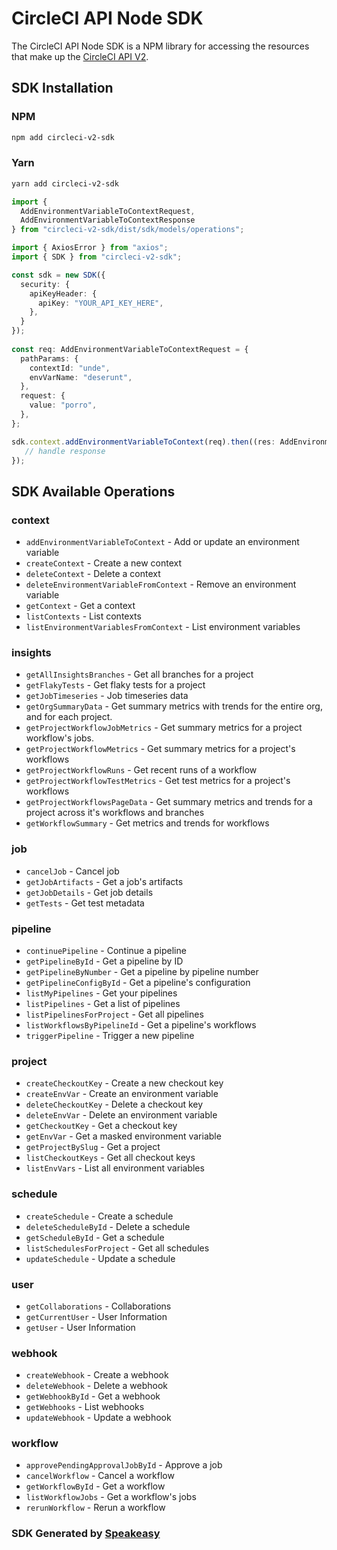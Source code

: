 # CircleCI API Node SDK

The CircleCI API Node SDK is a NPM library for accessing the resources that make up the [CircleCI API V2](https://circleci.com/docs/api/v2/index.html).

<!-- Start SDK Installation -->
## SDK Installation

### NPM

```bash
npm add circleci-v2-sdk
```

### Yarn

```bash
yarn add circleci-v2-sdk
```
<!-- End SDK Installation -->

<!-- Start SDK Example Usage -->
```typescript
import {
  AddEnvironmentVariableToContextRequest,
  AddEnvironmentVariableToContextResponse 
} from "circleci-v2-sdk/dist/sdk/models/operations";

import { AxiosError } from "axios";
import { SDK } from "circleci-v2-sdk";

const sdk = new SDK({
  security: {
    apiKeyHeader: {
      apiKey: "YOUR_API_KEY_HERE",
    },
  }
});
    
const req: AddEnvironmentVariableToContextRequest = {
  pathParams: {
    contextId: "unde",
    envVarName: "deserunt",
  },
  request: {
    value: "porro",
  },
};

sdk.context.addEnvironmentVariableToContext(req).then((res: AddEnvironmentVariableToContextResponse | AxiosError) => {
   // handle response
});
```
<!-- End SDK Example Usage -->

<!-- Start SDK Available Operations -->
## SDK Available Operations


### context

* `addEnvironmentVariableToContext` - Add or update an environment variable
* `createContext` - Create a new context
* `deleteContext` - Delete a context
* `deleteEnvironmentVariableFromContext` - Remove an environment variable
* `getContext` - Get a context
* `listContexts` - List contexts
* `listEnvironmentVariablesFromContext` - List environment variables

### insights

* `getAllInsightsBranches` - Get all branches for a project
* `getFlakyTests` - Get flaky tests for a project
* `getJobTimeseries` - Job timeseries data
* `getOrgSummaryData` - Get summary metrics with trends for the entire org, and for each project.
* `getProjectWorkflowJobMetrics` - Get summary metrics for a project workflow's jobs.
* `getProjectWorkflowMetrics` - Get summary metrics for a project's workflows
* `getProjectWorkflowRuns` - Get recent runs of a workflow
* `getProjectWorkflowTestMetrics` - Get test metrics for a project's workflows
* `getProjectWorkflowsPageData` - Get summary metrics and trends for a project across it's workflows and branches
* `getWorkflowSummary` - Get metrics and trends for workflows

### job

* `cancelJob` - Cancel job
* `getJobArtifacts` - Get a job's artifacts
* `getJobDetails` - Get job details
* `getTests` - Get test metadata

### pipeline

* `continuePipeline` - Continue a pipeline
* `getPipelineById` - Get a pipeline by ID
* `getPipelineByNumber` - Get a pipeline by pipeline number
* `getPipelineConfigById` - Get a pipeline's configuration
* `listMyPipelines` - Get your pipelines
* `listPipelines` - Get a list of pipelines
* `listPipelinesForProject` - Get all pipelines
* `listWorkflowsByPipelineId` - Get a pipeline's workflows
* `triggerPipeline` - Trigger a new pipeline

### project

* `createCheckoutKey` - Create a new checkout key
* `createEnvVar` - Create an environment variable
* `deleteCheckoutKey` - Delete a checkout key
* `deleteEnvVar` - Delete an environment variable
* `getCheckoutKey` - Get a checkout key
* `getEnvVar` - Get a masked environment variable
* `getProjectBySlug` - Get a project
* `listCheckoutKeys` - Get all checkout keys
* `listEnvVars` - List all environment variables

### schedule

* `createSchedule` - Create a schedule
* `deleteScheduleById` - Delete a schedule
* `getScheduleById` - Get a schedule
* `listSchedulesForProject` - Get all schedules
* `updateSchedule` - Update a schedule

### user

* `getCollaborations` - Collaborations
* `getCurrentUser` - User Information
* `getUser` - User Information

### webhook

* `createWebhook` - Create a webhook
* `deleteWebhook` - Delete a webhook
* `getWebhookById` - Get a webhook
* `getWebhooks` - List webhooks
* `updateWebhook` - Update a webhook

### workflow

* `approvePendingApprovalJobById` - Approve a job
* `cancelWorkflow` - Cancel a workflow
* `getWorkflowById` - Get a workflow
* `listWorkflowJobs` - Get a workflow's jobs
* `rerunWorkflow` - Rerun a workflow
<!-- End SDK Available Operations -->

### SDK Generated by [Speakeasy](https://docs.speakeasyapi.dev/docs/using-speakeasy/client-sdks)

